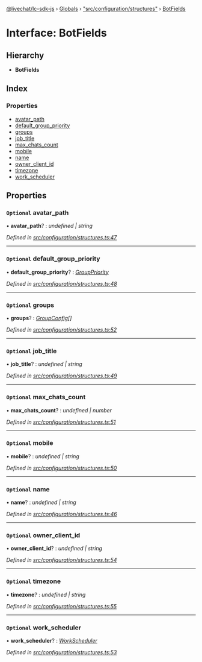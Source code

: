 [@livechat/lc-sdk-js](../README.md) › [Globals](../globals.md) › ["src/configuration/structures"](../modules/_src_configuration_structures_.md) › [BotFields](_src_configuration_structures_.botfields.md)

# Interface: BotFields

## Hierarchy

* **BotFields**

## Index

### Properties

* [avatar_path](_src_configuration_structures_.botfields.md#optional-avatar_path)
* [default_group_priority](_src_configuration_structures_.botfields.md#optional-default_group_priority)
* [groups](_src_configuration_structures_.botfields.md#optional-groups)
* [job_title](_src_configuration_structures_.botfields.md#optional-job_title)
* [max_chats_count](_src_configuration_structures_.botfields.md#optional-max_chats_count)
* [mobile](_src_configuration_structures_.botfields.md#optional-mobile)
* [name](_src_configuration_structures_.botfields.md#optional-name)
* [owner_client_id](_src_configuration_structures_.botfields.md#optional-owner_client_id)
* [timezone](_src_configuration_structures_.botfields.md#optional-timezone)
* [work_scheduler](_src_configuration_structures_.botfields.md#optional-work_scheduler)

## Properties

### `Optional` avatar_path

• **avatar_path**? : *undefined | string*

*Defined in [src/configuration/structures.ts:47](https://github.com/livechat/lc-sdk-js/blob/adb7bb1/src/configuration/structures.ts#L47)*

___

### `Optional` default_group_priority

• **default_group_priority**? : *[GroupPriority](../enums/_src_configuration_structures_.grouppriority.md)*

*Defined in [src/configuration/structures.ts:48](https://github.com/livechat/lc-sdk-js/blob/adb7bb1/src/configuration/structures.ts#L48)*

___

### `Optional` groups

• **groups**? : *[GroupConfig](_src_configuration_structures_.groupconfig.md)[]*

*Defined in [src/configuration/structures.ts:52](https://github.com/livechat/lc-sdk-js/blob/adb7bb1/src/configuration/structures.ts#L52)*

___

### `Optional` job_title

• **job_title**? : *undefined | string*

*Defined in [src/configuration/structures.ts:49](https://github.com/livechat/lc-sdk-js/blob/adb7bb1/src/configuration/structures.ts#L49)*

___

### `Optional` max_chats_count

• **max_chats_count**? : *undefined | number*

*Defined in [src/configuration/structures.ts:51](https://github.com/livechat/lc-sdk-js/blob/adb7bb1/src/configuration/structures.ts#L51)*

___

### `Optional` mobile

• **mobile**? : *undefined | string*

*Defined in [src/configuration/structures.ts:50](https://github.com/livechat/lc-sdk-js/blob/adb7bb1/src/configuration/structures.ts#L50)*

___

### `Optional` name

• **name**? : *undefined | string*

*Defined in [src/configuration/structures.ts:46](https://github.com/livechat/lc-sdk-js/blob/adb7bb1/src/configuration/structures.ts#L46)*

___

### `Optional` owner_client_id

• **owner_client_id**? : *undefined | string*

*Defined in [src/configuration/structures.ts:54](https://github.com/livechat/lc-sdk-js/blob/adb7bb1/src/configuration/structures.ts#L54)*

___

### `Optional` timezone

• **timezone**? : *undefined | string*

*Defined in [src/configuration/structures.ts:55](https://github.com/livechat/lc-sdk-js/blob/adb7bb1/src/configuration/structures.ts#L55)*

___

### `Optional` work_scheduler

• **work_scheduler**? : *[WorkScheduler](_src_configuration_structures_.workscheduler.md)*

*Defined in [src/configuration/structures.ts:53](https://github.com/livechat/lc-sdk-js/blob/adb7bb1/src/configuration/structures.ts#L53)*
